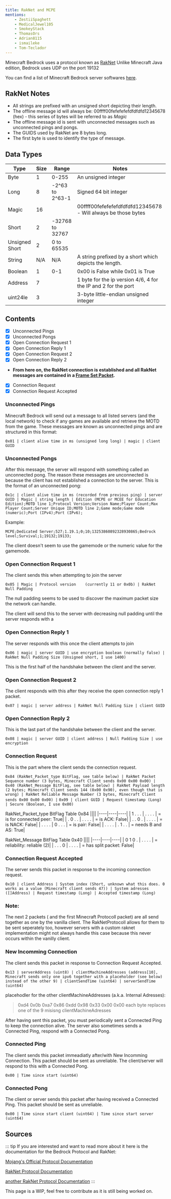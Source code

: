 ```yaml
---
title: RakNet and MCPE
mentions:
    - ZestiiSpaghett
    - MedicalJewel105
    - SmokeyStack
    - ThomasOrs
    - Adrian8115
    - ismaileke
    - Tom-Teclador
---
```


Minecraft Bedrock uses a protocol known as [RakNet](http://www.jenkinssoftware.com/)
Unlike Minecraft Java edition, Bedrock uses UDP on the port 19132

You can find a list of Minecraft Bedrock server softwares [here](/servers/server-software#active-software).

## RakNet Notes

-   All strings are prefixed with an unsigned short depicting their length.
-   The offline message id will always be: 00ffff00fefefefefdfdfdfd12345678 (hex) - this series of bytes will be referred to as *Magic*
-   The offline message id is sent with unconnected messages such as unconnected pings and pongs.
-   The GUIDS used by RakNet are 8 bytes long.
-   The first byte is used to identify the type of message.

## Data Types

| Type           | Size | Range           | Notes                                                          |
| -------------- | ---- | --------------- | -------------------------------------------------------------- |
| Byte           | 1    | 0-255           | An unsigned integer                                            |
| Long           | 8    | -2^63 to 2^63-1 | Signed 64 bit integer                                          |
| Magic          | 16   |                 | 00ffff00fefefefefdfdfdfd12345678 - Will always be those bytes  |
| Short          | 2    | -32768 to 32767 |                                                                |
| Unsigned Short | 2    | 0 to 65535      |                                                                |
| String         | N/A  | N/A             | A string prefixed by a short which depicts the length.         |
| Boolean        | 1    | 0-1             | 0x00 is False while 0x01 is True                               |
| Address        | 7    |                 | 1 byte for the ip version 4/6, 4 for the IP and 2 for the port |
| uint24le       | 3    |                 | 3-byte little-endian unsigned integer                          |

## Contents

<Checklist>

-   [x] Unconnected Pings
-   [x] Unconnected Pongs
-   [x] Open Connection Request 1
-   [x] Open Connection Reply 1
-   [x] Open Connection Request 2
-   [x] Open Connection Reply 2
- **From here on, the RakNet connection is established and all RakNet messages are contained in a [Frame Set Packet](https://wiki.vg/Raknet_Protocol#Frame_Set_Packet).**
-   [x] Connection Request
-   [x] Connection Request Accepted

</Checklist>

### Unconnected Pings

Minecraft Bedrock will send out a message to all listed servers (and the local network) to check if any games are available and retrieve the MOTD from the game. These messages are known as unconnected pings and are structured in this format:

`0x01 | client alive time in ms (unsigned long long) | magic | client GUID`

### Unconnected Pongs

After this message, the server will respond with something called an unconnected pong. The reason these messages are unconnected is because the client has not established a connection to the server. This is the format of an unconnected pong:

`0x1c | client alive time in ms (recorded from previous ping) | server GUID | Magic | string length | Edition (MCPE or MCEE for Education Edition);MOTD line 1;Protocol Version;Version Name;Player Count;Max Player Count;Server Unique ID;MOTD line 2;Game mode;Game mode (numeric);Port (IPv4);Port (IPv6);`

Example:

`MCPE;Dedicated Server;527;1.19.1;0;10;13253860892328930865;Bedrock level;Survival;1;19132;19133;`

The client doesn't seem to use the gamemode or the numeric value for the gamemode.

### Open Connection Request 1

The client sends this when attempting to join the server

`0x05 | Magic | Protocol version	(currently 11 or 0x0b) | RakNet Null Padding`

The null padding seems to be used to discover the maximum packet size the network can handle.

The client will send this to the server with decreasing null padding until the server responds with a

### Open Connection Reply 1

The server responds with this once the client attempts to join

`0x06 | magic | server GUID | use encryption boolean (normally false) | RakNet Null Padding Size (Unsigned short, I use 1400)`

This is the first half of the handshake between the client and the server.

### Open Connection Request 2

The client responds with this after they receive the open connection reply 1 packet.

`0x07 | magic | server address | RakNet Null Padding Size | client GUID`

### Open Connection Reply 2

This is the last part of the handshake between the client and the server.

`0x08 | magic | server GUID | client address | Null Padding Size | use encryption`

### Connection Request

This is the part where the client sends the connection request.

`0x84 (RakNet_Packet_type BitFlag, see table below) | RakNet Packet Sequence number (3 bytes, Minecraft Client sends 0x00 0x00 0x00) | 0x40 (RakNet_Message BitFlag, see table below) | RakNet Payload length (2 bytes; Minecraft Client sends 144 (0x00 0x90), even though that is wrong) | RakNet Reliable Message Number (3 bytes, Minecraft Client sends 0x00 0x00 0x00) |`
`0x09 | client GUID | Request timestamp (Long) | Secure (Boolean, I use 0x00)`

RakNet_Packet_type BitFlag Table 0x84
||||
|----|----|----|
| 1 . . . | . . . . | = is for connected peer: True|
| . 0 . . | . . . . | = is ACK: False|
| . . 0 . | . . . . | = is NACK: False|
| . . . . | 0 . . . | = is pair: False|
| . . . . | . 1 . . | = needs B and AS: True|

RakNet_Message BitFlag Table 0x40
||||
|----|----|----|
| 0 1 0 . | . . . . | = reliability: reliable (2)|
| . . . 0 | . . . . | = has split packet: False|

### Connection Request Accepted

The server sends this packet in response to the incoming connection request.
 
 `0x10 | client Address | System index (Short, unknown what this does. 0 works as a value (Minecraft client sends 47)) | System adresses ([]Address) | Request timestamp (Long) | Accepted timestamp (Long)`

### Note:
The next 2 packets ( and the first Minecraft Protocoll packet) are all send together as one by the vanilla client.
The RakNetProtocoll allows for them to be sent seperately too, 
however servers with a custom raknet implementation might not always handle this case 
because this never occurs within the vanilly client.

### New Incomming Connection

The client sends this packet in response to Connection Request Accepted.
 
 `0x13 | serverAddress (uint8) | clientMachineAddresses (address[10], Minecraft sends only one ipv6 together with a placeholder (see below) instead of the other 9) | clientSendTime (uint64) | serverSendTime (uint64)`

 placehodler for the other clientMachineAddresses (a.k.a. Internal Adresses):

 > 0xd4 0x0b 0xa7 0x86 0xdd 0x98 0x33 0x00 0x00
 each byte replaces one of the 9 misisng clientMachineAdresses

After having sent this packet,
you must periodically sent a Connected Ping to keep the connection alive.
The server also sometimes sends a Connected Ping, respond with a Connected Pong.

### Connected Ping

The client sends this packet immeadiatly after/with New Incomming Connection.
This packet should be sent as unreliable.
The client/server will respond to this with a Connected Pong.

`0x00 | Time since start (uint64)`


### Connected Pong

The client or server sends this packet after having received a Connected Ping.
This packet should be sent as unreliable.

`0x00 | Time since start client (uint64) | Time since start server (uint64)`



## Sources
::: tip
If you are interested and want to read more about it here is the documentation for the Bedrock Protocol and RakNet:

[Mojang's Official Protocol Documentation](https://github.com/Mojang/bedrock-protocol-docs)

[RakNet Protocol Documentation](https://wiki.vg/Raknet_Protocol)

[another RakNet Protocol Documentation](https://github.com/vp817/RakNetProtocolDoc)
:::

This page is a WIP, feel free to contribute as it is still being worked on.
